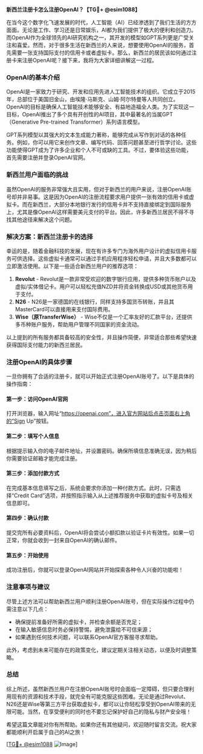 **新西兰注册卡怎么注册OpenAI？【TG💪+ @esim1088】**

在当今这个数字化飞速发展的时代，人工智能（AI）已经渗透到了我们生活的方方面面。无论是工作、学习还是日常娱乐，AI都为我们提供了极大的便利和创造力。而OpenAI作为全球领先的AI研究机构之一，其开发的模型如GPT系列更是广受关注和喜爱。然而，对于很多生活在新西兰的人来说，想要使用OpenAI的服务，首先需要一张支持国际支付的信用卡或者虚拟卡。那么，新西兰的居民该如何通过注册卡来注册OpenAI呢？接下来，我将为大家详细讲解这一过程。

### OpenAI的基本介绍

OpenAI是一家致力于研究、开发和应用先进人工智能技术的组织。它成立于2015年，总部位于美国旧金山，由埃隆·马斯克、山姆·阿尔特曼等人共同创立。OpenAI的目标是确保人工智能技术能够安全、有益地造福全人类。为了实现这一目标，OpenAI推出了多个具有开创性的AI项目，其中最著名的当属GPT（Generative Pre-trained Transformer）系列语言模型。

GPT系列模型以其强大的文本生成能力著称，能够完成从写作到对话的各种任务。例如，你可以用它来创作文章、编写代码、回答问题甚至进行哲学讨论。这些功能使得GPT成为了许多企业和个人不可或缺的工具。不过，要体验这些功能，首先需要注册并登录OpenAI官网。

### 新西兰用户面临的挑战

虽然OpenAI的服务非常强大且实用，但对于新西兰的用户来说，注册OpenAI账号却并非易事。这是因为OpenAI的注册流程要求用户提供一张有效的信用卡或虚拟卡。而在新西兰，大部分本地银行发行的信用卡并不支持直接绑定到国际服务上，尤其是像OpenAI这样需要美元支付的平台。因此，许多新西兰居民不得不寻找其他途径来解决这个问题。

### 解决方案：新西兰注册卡的选择

幸运的是，随着金融科技的发展，现在有许多专门为海外用户设计的虚拟信用卡服务可供选择。这些虚拟卡通常可以通过手机应用程序轻松申请，并且大多数都可以立即激活使用。以下是一些适合新西兰用户的推荐选项：

1. **Revolut** - Revolut是一款非常受欢迎的数字银行应用，提供多种货币账户以及虚拟/实体借记卡。用户可以轻松充值NZD并将资金转换成USD或其他货币用于支付。
2. **N26** - N26是一家德国的在线银行，同样支持多国货币转账，并且其MasterCard可以直接用来支付国际费用。
3. **Wise（原TransferWise）** - Wise不仅是一个汇率友好的汇款平台，还提供多币种账户服务，帮助用户管理不同国家的资金流动。

以上提到的所有服务都具备较高的安全性，并且操作简便，非常适合那些希望快速获得国际支付能力的新西兰居民。

### 注册OpenAI的具体步骤

一旦你拥有了合适的注册卡，就可以开始正式注册OpenAI账号了。以下是具体的操作指南：

#### 第一步：访问OpenAI官网
打开浏览器，输入网址“https://openai.com”，进入官方网站后点击页面右上角的“Sign Up”按钮。

#### 第二步：填写个人信息
根据提示输入你的电子邮件地址，并设置密码。确保所填信息准确无误，因为稍后你需要验证邮箱才能完成注册。

#### 第三步：添加付款方式
在完成基本信息填写之后，系统会要求你添加一种付款方式。此时，只需选择“Credit Card”选项，并按照指示输入从上述推荐服务中获取的虚拟卡号及相关信息即可。

#### 第四步：确认付款
提交完所有必要资料后，OpenAI将会尝试小额扣款以验证卡片有效性。如果一切正常，你就会收到一封来自OpenAI的确认邮件。

#### 第五步：开始使用
成功注册后，你就可以登录OpenAI网站并开始探索各种令人兴奋的功能啦！

### 注意事项与建议

尽管上述方法可以帮助新西兰用户顺利注册OpenAI账号，但在实际操作过程中仍需注意以下几点：

- 确保提前准备好所需的虚拟卡，并检查余额是否充足；
- 在输入敏感信息时务必保持警惕，避免泄露给不可信来源；
- 如果遇到任何技术问题，可以联系OpenAI官方客服寻求帮助。

此外，考虑到未来可能存在的政策变化，建议定期关注相关动态，以便及时调整策略。

### 总结

综上所述，虽然新西兰用户在注册OpenAI账号时会面临一定障碍，但只要合理利用现有的资源和技术手段，就完全有可能克服这些困难。无论是通过Revolut、N26还是Wise等第三方平台获取虚拟卡，都可以让你轻松享受到OpenAI带来的无限可能。当然，在享受便利的同时也不要忘记保护好自己的隐私与财产安全哦！

希望这篇文章能对你有所帮助。如果你还有其他疑问，欢迎随时留言交流。祝大家都能顺利开启属于自己的AI之旅！

[[TG💪+ @esim1088](https://t.me/s/esim1088) ![Image](https://i.postimg.cc/4NQfJmqS/Snipaste-2025-05-13-00-14-12.png)]